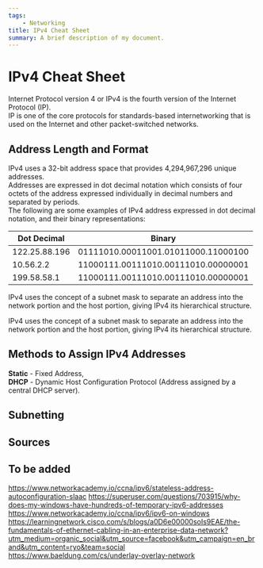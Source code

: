 ```yaml
---
tags:
    - Networking
title: IPv4 Cheat Sheet
summary: A brief description of my document.
---
```

# IPv4 Cheat Sheet

Internet Protocol version 4 or IPv4 is the fourth version of the Internet Protocol (IP).  
IP is one of the core protocols for standards-based internetworking that is used on the Internet and other packet-switched networks.

## Address Length and Format

IPv4 uses a 32-bit address space that provides 4,294,967,296 unique addresses.  
Addresses are expressed in dot decimal notation which consists of four octets of the address expressed individually in decimal numbers and separated by periods.  
The following are some examples of IPv4 address expressed in dot decimal notation, and their binary representations:

| Dot Decimal   | Binary                               |
| ------------- | ------------------------------------ |
| 122.25.88.196 | 01111010.00011001.01011000.11000100  |
| 10.56.2.2     | 11000111.00111010.00111010.00000001  |
| 199.58.58.1   | 11000111.00111010.00111010.00000001  |

IPv4 uses the concept of a subnet mask to separate an address into the network portion and the host portion, giving IPv4 its hierarchical structure.

IPv4 uses the concept of a subnet mask to separate an address into the network portion and the host portion, giving IPv4 its hierarchical structure.
## Methods to Assign IPv4 Addresses

**Static** - Fixed Address,  
**DHCP** - Dynamic Host Configuration Protocol (Address assigned by a central DHCP server).

## Subnetting

## Sources

## To be added
https://www.networkacademy.io/ccna/ipv6/stateless-address-autoconfiguration-slaac
https://superuser.com/questions/703915/why-does-my-windows-have-hundreds-of-temporary-ipv6-addresses
https://www.networkacademy.io/ccna/ipv6/ipv6-on-windows
https://learningnetwork.cisco.com/s/blogs/a0D6e00000soIs9EAE/the-fundamentals-of-ethernet-cabling-in-an-enterprise-data-network?utm_medium=organic_social&utm_source=facebook&utm_campaign=en_brand&utm_content=ryo&team=social
https://www.baeldung.com/cs/underlay-overlay-network